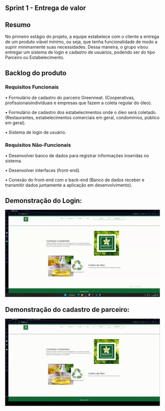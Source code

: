 ## Sprint 1 - Entrega de valor

## Resumo

<p> No primeiro estágio do projeto, a equipe estabelece com o cliente a entrega de um produto viável mínimo, ou seja, que tenha funcionalidade de modo a suprir minimamente suas necessidades. Dessa maneira, o grupo visou entregar um sistema de login e cadastro de usuários, podendo ser do tipo Parceiro ou Estabelecimento.</p>

## Backlog do produto
### Requisitos Funcionais
<p> • Formulário de cadastro do parceiro Greenneat. (Cooperativas, profissionaisindividuais e empresas que fazem a coleta regular do óleo). </p>
<p> • Formulário de cadastro dos estabelecimentos onde o óleo será coletado.(Restaurantes, estabelecimentos comerciais em geral, condomínios, público em geral). </p>
<p> • Sistema de login de usuário. </p>

### Requisitos Não-Funcionais
<p> • Desenvolver banco de dados para registrar informações inseridas no sistema. </p>
<p> • Desenvolver interfaces (front-end). </p>
<p> • Conexão do front-end com o back-end (Banco de dados receber e transmitir dados juntamente a aplicação em desenvolvimento). </p>

## Demonstração do Login:

<img align="center" src="Gifs/LoginGIF.gif"/>

## Demonstração do cadastro de parceiro:

<img align="center" src="Gifs/Registro-parceiroGIF.gif"/>
